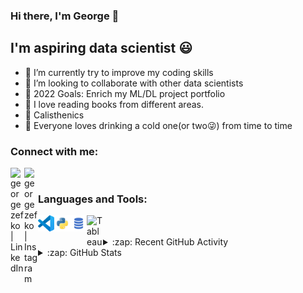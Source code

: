 ### Hi there, I'm George 👋

## I'm aspiring data scientist :smiley:

- 🌱 I’m currently try to improve my coding skills
- 👯 I’m looking to collaborate with other data scientists
- 🥅 2022 Goals: Enrich my ML/DL project portfolio
- 📖 I love reading books from different areas.
- 💪 Calisthenics
- 🍺 Everyone loves drinking a cold one(or two😜) from time to time


### Connect with me:


[<img align="left" alt="georgezefko | LinkedIn" width="22px" src="https://cdn.jsdelivr.net/npm/simple-icons@v3/icons/linkedin.svg" />][linkedin]
[<img align="left" alt="georgezefko | Instagram" width="22px" src="https://cdn.jsdelivr.net/npm/simple-icons@v3/icons/instagram.svg" />][instagram]


<br />

### Languages and Tools:

<img align="left" alt="Visual Studion Code" width="26px" src="https://raw.githubusercontent.com/github/explore/80688e429a7d4ef2fca1e82350fe8e3517d3494d/topics/visual-studio-code/visual-studio-code.png"/>
<img align="left" alt="Python" width="26px" src="https://raw.githubusercontent.com/github/explore/80688e429a7d4ef2fca1e82350fe8e3517d3494d/topics/python/python.png"/>
<img align="left" alt="SQL" width="26px" src="https://raw.githubusercontent.com/github/explore/80688e429a7d4ef2fca1e82350fe8e3517d3494d/topics/sql/sql.png"/>
<img align="left" alt="Tableau" width="26px"src="https://cdn.jsdelivr.net/npm/simple-icons@v3/icons/tableau.svg" />

<br />
<br />


<details>
  <summary>:zap: Recent GitHub Activity</summary>
  
<!--START_SECTION:activity-->

<!--END_SECTION:activity-->

</details>

<details>
  <summary>:zap: GitHub Stats</summary>

   <img align="left" alt="George Zefko GitHub Stats" src="https://github-readme-stats-seven-tawny.vercel.app/api?username=GeorgeZefko&show_icons=true&hide_border=true" />


</details>


[instagram]: https://instagram.com/georgezefko
[linkedin]: https://linkedin.com/in/georgioszefkilis


